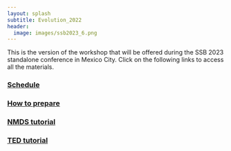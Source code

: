 ```yaml
---
layout: splash
subtitle: Evolution_2022
header:
  image: images/ssb2023_6.png
---
```



This is the version of the workshop that will be offered during the SSB 2023 standalone conference in Mexico City.
Click on the following links to access all the materials.

### [Schedule](/SSB_2023/schedule.md)

### [How to prepare](/SSB_2023/content.md)

### [NMDS tutorial](/SSB_2023/NMDS_tutorial.md)

### [TED tutorial](/SSB_2023/tutorial.md)

